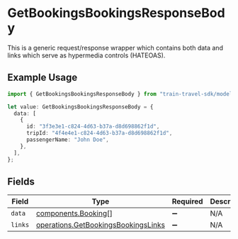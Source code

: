 # GetBookingsBookingsResponseBody

This is a generic request/response wrapper which contains both data and links which serve as hypermedia controls (HATEOAS).

## Example Usage

```typescript
import { GetBookingsBookingsResponseBody } from "train-travel-sdk/models/operations";

let value: GetBookingsBookingsResponseBody = {
  data: [
    {
      id: "3f3e3e1-c824-4d63-b37a-d8d698862f1d",
      tripId: "4f4e4e1-c824-4d63-b37a-d8d698862f1d",
      passengerName: "John Doe",
    },
  ],
};
```

## Fields

| Field                                                                                      | Type                                                                                       | Required                                                                                   | Description                                                                                |
| ------------------------------------------------------------------------------------------ | ------------------------------------------------------------------------------------------ | ------------------------------------------------------------------------------------------ | ------------------------------------------------------------------------------------------ |
| `data`                                                                                     | [components.Booking](../../models/components/booking.md)[]                                 | :heavy_minus_sign:                                                                         | N/A                                                                                        |
| `links`                                                                                    | [operations.GetBookingsBookingsLinks](../../models/operations/getbookingsbookingslinks.md) | :heavy_minus_sign:                                                                         | N/A                                                                                        |